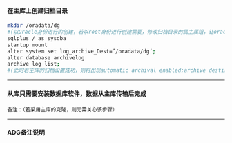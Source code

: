 #### 在主库上创建归档目录
```bash
mkdir /oradata/dg
#(以Oracle身份进行的创建，若以root身份进行创建需要，修改归档目录的属主属组，让oracle:oinstall，拥有访问的权限)
sqlplus / as sysdba
startup mount
alter system set log_archive_Dest=’/oradata/dg’;
alter database archivelog
archive log list;
#(此时若主库的归档设置成功，则将出现automatic archival enabled;archive destination /oradata/dg 提示信息)
```
***
#### 从库只需要安装数据库软件，数据从主库传输后完成
```
备注：（若采用主库的克隆，则无需关心该步骤）
```
***
#### ADG备注说明
